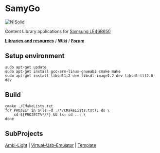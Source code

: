 # SamyGo

[![N|Solid](https://travis-ci.org/aenniw/SamyGo.svg?branch=master)](https://travis-ci.org/aenniw/SamyGo)

Content Library applications for [Samsung LE46B650](http://www.samsung.com/cz/consumer/tv-av/tv/hd/LE46B650T2WXXH)

[**Libraries and resources**](http://download.samygo.tv/) /
[**Wiki**](https://wiki.samygo.tv/index.php5?title=Main_Page) / 
[**Forum**](https://forum.samygo.tv/viewforum.php?f=11&sid=04ff6f8cfb73bf6dd4755dd96e95cf73)

## Setup environment
```
sudo apt-get update
sudo apt-get install gcc-arm-linux-gnueabi cmake make
sudo apt-get install libsdl1.2-dev libsdl-image1.2-dev libsdl-ttf2.0-dev
```

## Build
```
cmake ./CMakeLists.txt
for PROJECT in $(ls -d ./*/CMakeLists.txt); do \
    cd ${PROJECT%*/*} && ls; cd ..; \
done
```

## SubProjects
[Ambi-Light](Ambi-Light/README.md) |
[Virtual-Usb-Emulator](Virtual-Usb-Emulator/README.md) |
[Template](Template/README.md)

